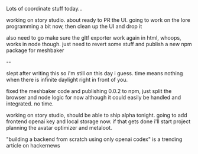 Lots of coordinate stuff today...

working on story studio. about ready to PR the UI. going to work on the lore programming a bit now, then clean up the UI and drop it

also need to go make sure the gltf exporter work again in html, whoops, works in node though. just need to revert some stuff and publish a new npm package for meshbaker

--

slept after writing this so i'm still on this day i guess. time means nothing when there is infinite daylight right in front of you.

fixed the meshbaker code and publishing 0.0.2 to npm, just split the browser and node logic for now although it could easily be handled and integrated. no time.

working on story studio, should be able to ship alpha tonight. going to add frontend openai key and local storage now. if that gets done i'll start project planning the avatar optimizer and metaloot.

"building a backend from scratch using only openai codex" is a trending article on hackernews
